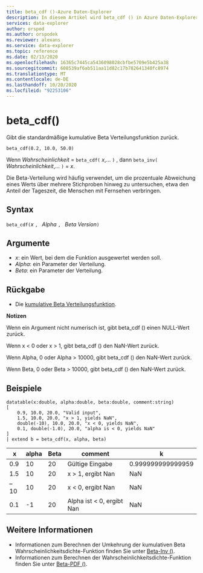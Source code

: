 ```yaml
---
title: beta_cdf ()-Azure Daten-Explorer
description: In diesem Artikel wird beta_cdf () in Azure Daten-Explorer beschrieben.
services: data-explorer
author: orspod
ms.author: orspodek
ms.reviewer: alexans
ms.service: data-explorer
ms.topic: reference
ms.date: 02/13/2020
ms.openlocfilehash: 16365c7445ca5436098028cbfbe5709e5b425a38
ms.sourcegitcommit: 608539af6ab511aa11d82c17b782641340fc8974
ms.translationtype: MT
ms.contentlocale: de-DE
ms.lasthandoff: 10/20/2020
ms.locfileid: "92253106"
---
```

# <a name="beta_cdf"></a>beta_cdf()

Gibt die standardmäßige kumulative Beta Verteilungsfunktion zurück.

```kusto
beta_cdf(0.2, 10.0, 50.0)
```

Wenn *Wahrscheinlichkeit*  =  `beta_cdf(` *x*,... `)` , dann `beta_inv(` *Wahrscheinlichkeit*,... `)`  =  *x*.

Die Beta-Verteilung wird häufig verwendet, um die prozentuale Abweichung eines Werts über mehrere Stichproben hinweg zu untersuchen, etwa den Anteil der Tageszeit, die Menschen mit Fernsehen verbringen.

## <a name="syntax"></a>Syntax

`beta_cdf(`*x* `, ` *Alpha* `, ` *Beta Version*`)`

## <a name="arguments"></a>Argumente

* *x*: ein Wert, bei dem die Funktion ausgewertet werden soll.
* *Alpha*: ein Parameter der Verteilung.
* *Beta*: ein Parameter der Verteilung.

## <a name="returns"></a>Rückgabe

* Die [kumulative Beta Verteilungsfunktion](https://en.wikipedia.org/wiki/Beta_distribution#Cumulative_distribution_function).

**Notizen**

Wenn ein Argument nicht numerisch ist, gibt beta_cdf () einen NULL-Wert zurück.

Wenn x < 0 oder x > 1, gibt beta_cdf () den NaN-Wert zurück.

Wenn Alpha, 0 oder Alpha > 10000, gibt beta_cdf () den NaN-Wert zurück.

Wenn Beta, 0 oder Beta > 10000, gibt beta_cdf () den NaN-Wert zurück.

## <a name="examples"></a>Beispiele

<!-- csl: https://help.kusto.windows.net/Samples -->
```kusto
datatable(x:double, alpha:double, beta:double, comment:string)
[
    0.9, 10.0, 20.0, "Valid input",
    1.5, 10.0, 20.0, "x > 1, yields NaN",
    double(-10), 10.0, 20.0, "x < 0, yields NaN",
    0.1, double(-1.0), 20.0, "alpha is < 0, yields NaN"
]
| extend b = beta_cdf(x, alpha, beta)
```

|x|alpha|Beta|comment|k|
|---|---|---|---|---|
|0.9|10|20|Gültige Eingabe|0.999999999999959|
|1.5|10|20|x > 1, ergibt Nan|NaN|
|–10|10|20|x < 0, ergibt Nan|NaN|
|0.1|-1|20|Alpha ist < 0, ergibt Nan|NaN|


## <a name="see-also"></a>Weitere Informationen


* Informationen zum Berechnen der Umkehrung der kumulativen Beta Wahrscheinlichkeitsdichte-Funktion finden Sie unter [Beta-Inv ()](./beta-invfunction.md).
* Informationen zum Berechnen der Wahrscheinlichkeitsdichte-Funktion finden Sie unter [Beta-PDF ()](./beta-pdffunction.md).
